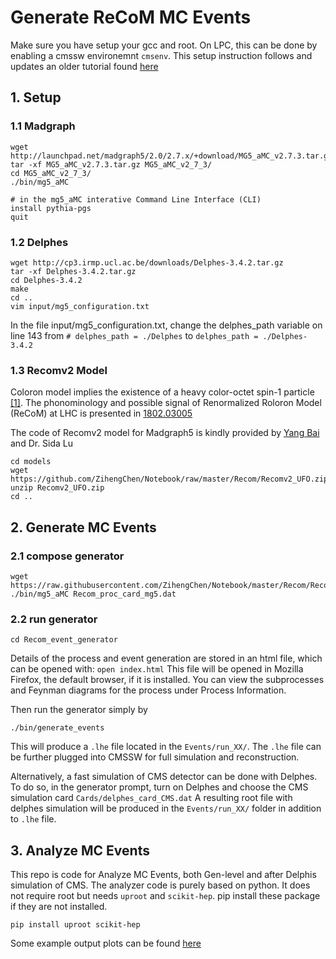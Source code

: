 # Generate ReCoM MC Events
Make sure you have setup your gcc and root. On LPC, this can be done by enabling a cmssw environemnt `cmsenv`.
This setup instruction follows and updates an older tutorial found [here](https://twiki.cern.ch/twiki/bin/view/CMSPublic/MadgraphTutorial#Madgraph_and_Delphes_Tutorial)



## 1. Setup

### 1.1 Madgraph
```
wget http://launchpad.net/madgraph5/2.0/2.7.x/+download/MG5_aMC_v2.7.3.tar.gz
tar -xf MG5_aMC_v2.7.3.tar.gz MG5_aMC_v2_7_3/
cd MG5_aMC_v2_7_3/
./bin/mg5_aMC

# in the mg5_aMC interative Command Line Interface (CLI)
install pythia-pgs
quit
```

### 1.2 Delphes

```
wget http://cp3.irmp.ucl.ac.be/downloads/Delphes-3.4.2.tar.gz
tar -xf Delphes-3.4.2.tar.gz
cd Delphes-3.4.2
make
cd ..
vim input/mg5_configuration.txt
```
In the file input/mg5_configuration.txt, change the delphes_path variable on line 143 from `# delphes_path = ./Delphes` to `delphes_path = ./Delphes-3.4.2`

### 1.3 Recomv2 Model

Coloron model implies the existence of a heavy color-octet spin-1 particle [[1]](https://www.sciencedirect.com/science/article/pii/037026939191061Y).
The phonominology and possible signal of Renormalized Roloron Model (ReCoM) at LHC is presented in [1802.03005](https://arxiv.org/abs/1802.03005)

The code of Recomv2 model for Madgraph5 is kindly provided by [Yang Bai](https://pages.physics.wisc.edu/~yangbai/Home.html) and Dr. Sida Lu

```
cd models
wget https://github.com/ZihengChen/Notebook/raw/master/Recom/Recomv2_UFO.zip
unzip Recomv2_UFO.zip
cd ..
```

## 2. Generate MC Events

### 2.1 compose generator

```
wget https://raw.githubusercontent.com/ZihengChen/Notebook/master/Recom/Recom_proc_card_mg5.dat
./bin/mg5_aMC Recom_proc_card_mg5.dat
```



### 2.2 run generator
```
cd Recom_event_generator
```

Details of the process and event generation are stored in an html file, which can be opened with: `open index.html`
This file will be opened in Mozilla Firefox, the default browser, if it is installed. 
You can view the subprocesses and Feynman diagrams for the process under Process Information.


Then run the generator simply by
```
./bin/generate_events
```
This will produce a `.lhe` file located in the `Events/run_XX/`. The `.lhe` file can be further plugged into CMSSW for full simulation and reconstruction.

Alternatively, a fast simulation of CMS detector can be done with Delphes. To do so, in the generator prompt, turn on Delphes and choose the CMS simulation card `Cards/delphes_card_CMS.dat`
A resulting root file with delphes simulation will be produced in the `Events/run_XX/` folder in addition to `.lhe` file.

## 3. Analyze MC Events




This repo is code for Analyze MC Events, both Gen-level and after Delphis simulation of CMS.
The analyzer code is purely based on python. It does not require root but needs `uproot` and `scikit-hep`.
pip install these package if they are not installed.

```
pip install uproot scikit-hep
```

Some example output plots can be found [here](https://drive.google.com/drive/folders/1e1xciXCbST44CowgkrLuTZ82FZdw5y3b?usp=sharing)
